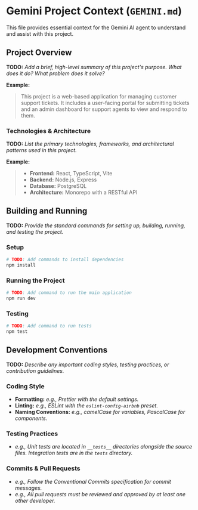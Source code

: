 # Gemini Project Context (`GEMINI.md`)

This file provides essential context for the Gemini AI agent to understand and assist with this project.

## Project Overview

**TODO:** *Add a brief, high-level summary of this project's purpose. What does it do? What problem does it solve?*

**Example:**
> This project is a web-based application for managing customer support tickets. It includes a user-facing portal for submitting tickets and an admin dashboard for support agents to view and respond to them.

### Technologies & Architecture

**TODO:** *List the primary technologies, frameworks, and architectural patterns used in this project.*

**Example:**
> *   **Frontend:** React, TypeScript, Vite
> *   **Backend:** Node.js, Express
> *   **Database:** PostgreSQL
> *   **Architecture:** Monorepo with a RESTful API

## Building and Running

**TODO:** *Provide the standard commands for setting up, building, running, and testing the project.*

### Setup

```bash
# TODO: Add commands to install dependencies
npm install
```

### Running the Project

```bash
# TODO: Add command to run the main application
npm run dev
```

### Testing

```bash
# TODO: Add command to run tests
npm test
```

## Development Conventions

**TODO:** *Describe any important coding styles, testing practices, or contribution guidelines.*

### Coding Style

*   **Formatting:** *e.g., Prettier with the default settings.*
*   **Linting:** *e.g., ESLint with the `eslint-config-airbnb` preset.*
*   **Naming Conventions:** *e.g., camelCase for variables, PascalCase for components.*

### Testing Practices

*   *e.g., Unit tests are located in `__tests__` directories alongside the source files. Integration tests are in the `tests` directory.*

### Commits & Pull Requests

*   *e.g., Follow the Conventional Commits specification for commit messages.*
*   *e.g., All pull requests must be reviewed and approved by at least one other developer.*
